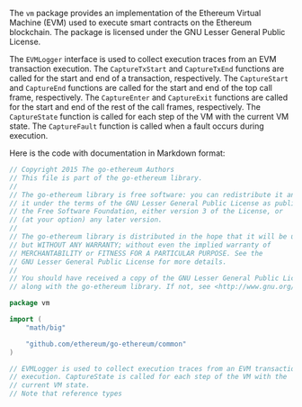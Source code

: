 The `vm` package provides an implementation of the Ethereum Virtual Machine (EVM) used to execute smart contracts on the Ethereum blockchain. The package is licensed under the GNU Lesser General Public License.

The `EVMLogger` interface is used to collect execution traces from an EVM transaction execution. The `CaptureTxStart` and `CaptureTxEnd` functions are called for the start and end of a transaction, respectively. The `CaptureStart` and `CaptureEnd` functions are called for the start and end of the top call frame, respectively. The `CaptureEnter` and `CaptureExit` functions are called for the start and end of the rest of the call frames, respectively. The `CaptureState` function is called for each step of the VM with the current VM state. The `CaptureFault` function is called when a fault occurs during execution.

Here is the code with documentation in Markdown format:

```go
// Copyright 2015 The go-ethereum Authors
// This file is part of the go-ethereum library.
//
// The go-ethereum library is free software: you can redistribute it and/or modify
// it under the terms of the GNU Lesser General Public License as published by
// the Free Software Foundation, either version 3 of the License, or
// (at your option) any later version.
//
// The go-ethereum library is distributed in the hope that it will be useful,
// but WITHOUT ANY WARRANTY; without even the implied warranty of
// MERCHANTABILITY or FITNESS FOR A PARTICULAR PURPOSE. See the
// GNU Lesser General Public License for more details.
//
// You should have received a copy of the GNU Lesser General Public License
// along with the go-ethereum library. If not, see <http://www.gnu.org/licenses/>.

package vm

import (
	"math/big"

	"github.com/ethereum/go-ethereum/common"
)

// EVMLogger is used to collect execution traces from an EVM transaction
// execution. CaptureState is called for each step of the VM with the
// current VM state.
// Note that reference types